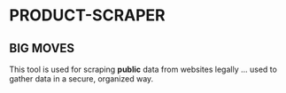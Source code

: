 # PRODUCT-SCRAPER

## __BIG MOVES__

This tool is used for scraping __public__ data from websites legally ...  used to gather data in a secure, organized way.
